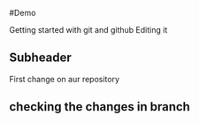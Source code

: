 #Demo

Getting started with git and github
Editing it
  
## Subheader
First change on aur repository

## checking the changes in branch